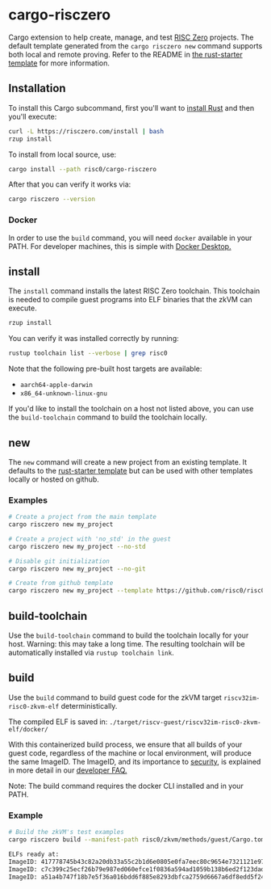 # cargo-risczero

Cargo extension to help create, manage, and test [RISC Zero][risc-zero]
projects. The default template generated from the `cargo risczero new` command
supports both local and remote proving. Refer to the README in [the rust-starter
template][rust-starter] for more information.

## Installation

To install this Cargo subcommand, first you'll want to [install
Rust][install-rust] and then you'll execute:

```bash
curl -L https://risczero.com/install | bash
rzup install
```

To install from local source, use:

```bash
cargo install --path risc0/cargo-risczero
```

After that you can verify it works via:

```bash
cargo risczero --version
```
### Docker

In order to use the `build` command, you will need `docker` available in your
PATH. For developer machines, this is simple with [Docker
Desktop.](https://docs.docker.com/desktop/)

## install

The `install` command installs the latest RISC Zero toolchain. This toolchain is
needed to compile guest programs into ELF binaries that the zkVM can execute.

```bash
rzup install
```

You can verify it was installed correctly by running:

```bash
rustup toolchain list --verbose | grep risc0
```

Note that the following pre-built host targets are available:

* `aarch64-apple-darwin`
* `x86_64-unknown-linux-gnu`

If you'd like to install the toolchain on a host not listed above, you can use
the `build-toolchain` command to build the toolchain locally.

## new

The `new` command will create a new project from an existing template. It
defaults to the [rust-starter template][rust-starter] but can be used with other
templates locally or hosted on github.

### Examples

```bash
# Create a project from the main template
cargo risczero new my_project

# Create a project with 'no_std' in the guest
cargo risczero new my_project --no-std

# Disable git initialization
cargo risczero new my_project --no-git

# Create from github template
cargo risczero new my_project --template https://github.com/risc0/risc0-rust-starter
```

## build-toolchain

Use the `build-toolchain` command to build the toolchain locally for your host.
Warning: this may take a long time. The resulting toolchain will be
automatically installed via `rustup toolchain link`.

[risc-zero]: https://risczero.com
[install-rust]: https://doc.rust-lang.org/cargo/getting-started/installation.html
[rust-starter]: https://github.com/risc0/risc0/tree/main/risc0/cargo-risczero/templates/rust-starter

## build

Use the `build` command to build guest code for the zkVM target
`riscv32im-risc0-zkvm-elf` deterministically.

The compiled ELF is saved in: `./target/riscv-guest/riscv32im-risc0-zkvm-elf/docker/`

With this containerized build process, we ensure that all builds of your guest
code, regardless of the machine or local environment, will produce the same
ImageID. The ImageID, and its importance to
[security,](https://dev.risczero.com/faq#security) is explained in more detail
in our [developer FAQ.](https://dev.risczero.com/faq#zkvm-application-design)

Note: The build command requires the docker CLI installed and in your PATH.

### Example

```bash
# Build the zkVM's test examples
cargo risczero build --manifest-path risc0/zkvm/methods/guest/Cargo.toml

ELFs ready at:
ImageID: 417778745b43c82a20db33a55c2b1d6e0805e0fa7eec80c9654e7321121e97af - "target/riscv-guest/riscv32im-risc0-zkvm-elf/docker/risc0_zkvm_methods_guest/multi_test"
ImageID: c7c399c25ecf26b79e987ed060efce1f0836a594ad1059b138b6ed2f123dad38 - "target/riscv-guest/riscv32im-risc0-zkvm-elf/docker/risc0_zkvm_methods_guest/hello_commit"
ImageID: a51a4b747f18b7e5f36a016bdd6f885e8293dbfca2759d6667a6df8edd5f2489 - "target/riscv-guest/riscv32im-risc0-zkvm-elf/docker/risc0_zkvm_methods_guest/slice_io"
```

